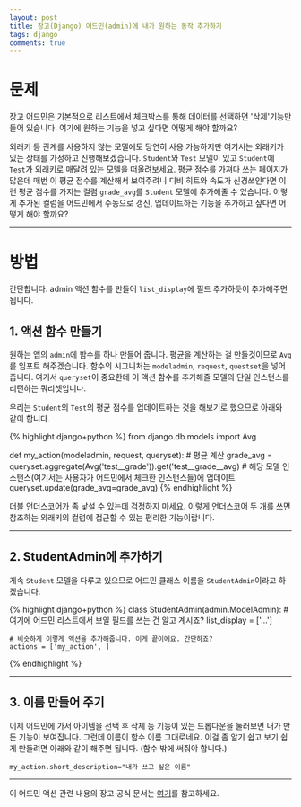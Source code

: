 ```yaml
---
layout: post
title: 장고(Django) 어드민(admin)에 내가 원하는 동작 추가하기
tags: django
comments: true
---
```


# 문제

장고 어드민은 기본적으로 리스트에서 체크박스를 통해 데이터를 선택하면 '삭제'기능만 들어 있습니다. 여기에 원하는 기능을 넣고 싶다면 어떻게 해야 할까요?   

외래키 등 관계를 사용하지 않는 모델에도 당연히 사용 가능하지만 여기서는 외래키가 있는 상태를 가정하고 진행해보겠습니다. `Student`와 `Test` 모델이 있고 `Student`에 `Test`가 외래키로 매달려 있는 모델을 떠올려보세요. 평균 점수를 가져다 쓰는 페이지가 많은데 매번 이 평균 점수를 계산해서 보여주려니 디비 히트와 속도가 신경쓰인다면 이런 평균 점수를 가지는 컬럼 `grade_avg`를 `Student` 모델에 추가해줄 수 있습니다. 이렇게 추가된 컬럼을 어드민에서 수동으로 갱신, 업데이트하는 기능을 추가하고 싶다면 어떻게 해야 할까요?  

---

# 방법
간단합니다. admin 액션 함수를 만들어 `list_display`에 필드 추가하듯이 추가해주면 됩니다.  

## 1. 액션 함수 만들기
원하는 앱의 `admin`에 함수를 하나 만들어 줍니다. 평균을 계산하는 걸 만들것이므로 `Avg`를 임포트 해주겠습니다. 함수의 시그니처는 `modeladmin`, `request`, `questset`을 넣어줍니다. 여기서 `queryset`이 중요한데 이 액션 함수를 추가해줄 모델의 단일 인스턴스를 리턴하는 쿼리셋입니다.  

우리는 `Student`의 `Test`의 평균 점수를 업데이트하는 것을 해보기로 했으므로 아래와 같이 합니다.  

{% highlight django+python %}
from django.db.models import Avg


def my_action(modeladmin, request, queryset):
    # 평균 계산
    grade_avg = queryset.aggregate(Avg('test__grade')).get('test__grade__avg)
    # 해당 모델 인스턴스(여기서는 사용자가 어드민에서 체크한 인스턴스들)에 업데이트
    queryset.update(grade_avg=grade_avg)
{% endhighlight %}

더블 언더스코어가 좀 낯설 수 있는데 걱정하지 마세요. 이렇게 언더스코어 두 개를 쓰면 참조하는 외래키의 컬럼에 접근할 수 있는 편리한 기능이랍니다.  

---

## 2. StudentAdmin에 추가하기
게속 `Student` 모델을 다루고 있으므로 어드민 클래스 이름을 `StudentAdmin`이라고 하겠습니다.  

{% highlight django+python %}
class StudentAdmin(admin.ModelAdmin):
    # 여기에 어드민 리스트에서 보일 필드를 쓰는 건 알고 계시죠?
    list_display = ['...'] 

    # 비슷하게 이렇게 액션을 추가해줍니다. 이게 끝이에요. 간단하죠?
    actions = ['my_action', ]
{% endhighlight %}

---

## 3. 이름 만들어 주기
이제 어드민에 가서 아이템을 선택 후 삭제 등 기능이 있는 드롭다운을 눌러보면 내가 만든 기능이 보여집니다. 그런데 이름이 함수 이름 그대로네요. 이걸 좀 알기 쉽고 보기 쉽게 만들려면 아래와 같이 해주면 됩니다. (함수 밖에 써줘야 합니다.)  

`my_action.short_description="내가 쓰고 싶은 이름"`  

---

이 어드민 액션 관련 내용의 장고 공식 문서는 [여기](https://docs.djangoproject.com/ko/3.1/ref/contrib/admin/actions/)를 참고하세요.  


